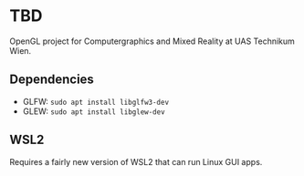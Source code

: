 # TBD
OpenGL project for Computergraphics and Mixed Reality at UAS Technikum Wien.

## Dependencies

- GLFW: `sudo apt install libglfw3-dev`
- GLEW: `sudo apt install libglew-dev`

## WSL2

Requires a fairly new version of WSL2 that can run Linux GUI apps.
